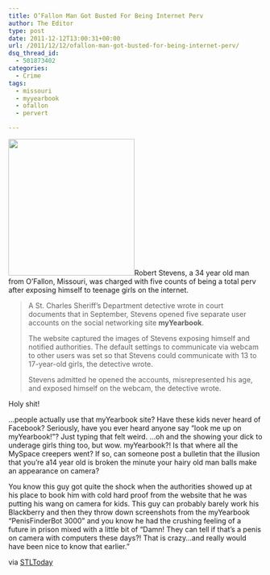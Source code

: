 ```yaml
---
title: O’Fallon Man Got Busted For Being Internet Perv
author: The Editor
type: post
date: 2011-12-12T13:00:31+00:00
url: /2011/12/12/ofallon-man-got-busted-for-being-internet-perv/
dsq_thread_id:
  - 501873402
categories:
  - Crime
tags:
  - missouri
  - myyearbook
  - ofallon
  - pervert

---
```

[<img class="alignright size-full wp-image-12446" title="robert_stevens" src="http://media.punchingkitty.com/wordpress/2011/12/robert_stevens.jpg" alt="" width="250" height="271" />][1]Robert Stevens, a 34 year old man from O&#8217;Fallon, Missouri, was charged with five counts of being a total perv after exposing himself to teenage girls on the internet.

> A St. Charles Sheriff&#8217;s Department detective wrote in court documents that in September, Stevens opened five separate user accounts on the social networking site **myYearbook**.
> 
> The website captured the images of Stevens exposing himself and notified authorities. The default settings to communicate via webcam to other users was set so that Stevens could communicate with 13 to 17-year-old girls, the detective wrote.
> 
> Stevens admitted he opened the accounts, misrepresented his age, and exposed himself on the webcam, the detective wrote.

Holy shit!

&#8230;people actually use that myYearbook site? Have these kids never heard of Facebook? Seriously, have you ever heard anyone say &#8220;look me up on myYearbook!&#8221;? Just typing that felt weird. &#8230;oh and the showing your dick to underage girls thing too, but wow. myYearbook?! Is that where all the MySpace creepers went? If so, can someone post a bulletin that the illusion that you&#8217;re a14 year old is broken the minute your hairy old man balls make an appearance on camera?

You know this guy got quite the shock when the authorities showed up at his place to book him with cold hard proof from the website that he was putting his wang on camera for kids. This guy can probably barely work his Blackberry and then they throw down screenshots from the myYearbook &#8220;PenisFinderBot 3000&#8221; and you know he had the crushing feeling of a future in prison mixed with a little bit of &#8220;Damn! They can tell if that&#8217;s a penis on camera with computers these days?! That is crazy&#8230;and really would have been nice to know that earlier.&#8221;

via <a href="http://www.stltoday.com/news/local/crime-and-courts/o-fallon-mo-man-accused-of-exposing-self-to-teen/article_8a86e246-22a2-11e1-81ae-0019bb30f31a.html" target="_blank">STLToday</a>

 [1]: http://media.punchingkitty.com/wordpress/2011/12/robert_stevens.jpg